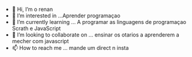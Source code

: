 - 👋 Hi, I’m  o  renan
- 👀 I’m interested in ...Aprender  programaçao 
- 🌱 I’m currently learning ... A programar as linguagens de programaçao Scrath e JavaScript
- 💞️ I’m looking to collaborate on ... ensinar os otarios a aprenderem a mecher com javascript
- 📫 How to reach me ... mande um direct n insta

<!---
renanribeirorosa/renanribeirorosa is a ✨ special ✨ repository because its `README.md` (this file) appears on your GitHub profile.
You can click the Preview link to take a look at your changes.
--->

